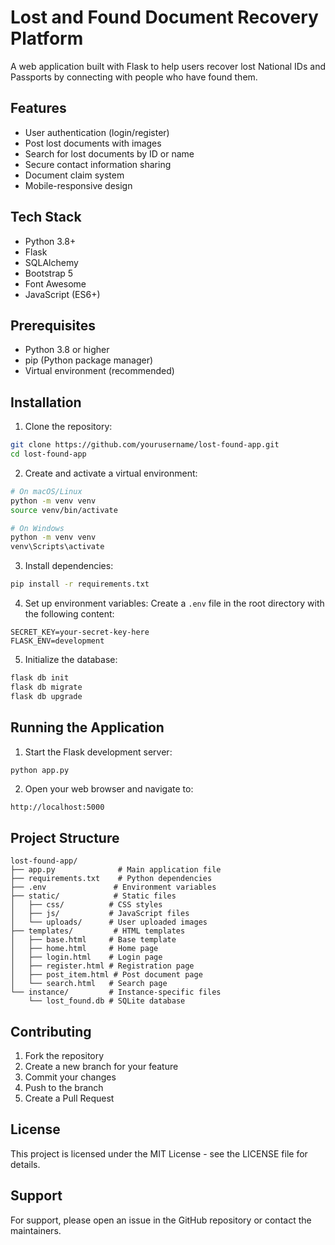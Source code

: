 # Lost and Found Document Recovery Platform

A web application built with Flask to help users recover lost National IDs and Passports by connecting with people who have found them.

## Features

- User authentication (login/register)
- Post lost documents with images
- Search for lost documents by ID or name
- Secure contact information sharing
- Document claim system
- Mobile-responsive design

## Tech Stack

- Python 3.8+
- Flask
- SQLAlchemy
- Bootstrap 5
- Font Awesome
- JavaScript (ES6+)

## Prerequisites

- Python 3.8 or higher
- pip (Python package manager)
- Virtual environment (recommended)

## Installation

1. Clone the repository:
```bash
git clone https://github.com/yourusername/lost-found-app.git
cd lost-found-app
```

2. Create and activate a virtual environment:
```bash
# On macOS/Linux
python -m venv venv
source venv/bin/activate

# On Windows
python -m venv venv
venv\Scripts\activate
```

3. Install dependencies:
```bash
pip install -r requirements.txt
```

4. Set up environment variables:
Create a `.env` file in the root directory with the following content:
```
SECRET_KEY=your-secret-key-here
FLASK_ENV=development
```

5. Initialize the database:
```bash
flask db init
flask db migrate
flask db upgrade
```

## Running the Application

1. Start the Flask development server:
```bash
python app.py
```

2. Open your web browser and navigate to:
```
http://localhost:5000
```

## Project Structure

```
lost-found-app/
├── app.py              # Main application file
├── requirements.txt    # Python dependencies
├── .env               # Environment variables
├── static/            # Static files
│   ├── css/          # CSS styles
│   ├── js/           # JavaScript files
│   └── uploads/      # User uploaded images
├── templates/         # HTML templates
│   ├── base.html     # Base template
│   ├── home.html     # Home page
│   ├── login.html    # Login page
│   ├── register.html # Registration page
│   ├── post_item.html # Post document page
│   └── search.html   # Search page
└── instance/         # Instance-specific files
    └── lost_found.db # SQLite database
```

## Contributing

1. Fork the repository
2. Create a new branch for your feature
3. Commit your changes
4. Push to the branch
5. Create a Pull Request

## License

This project is licensed under the MIT License - see the LICENSE file for details.

## Support

For support, please open an issue in the GitHub repository or contact the maintainers. 